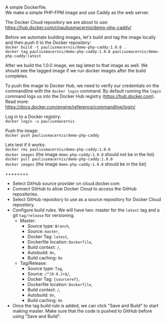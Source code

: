 A simple Dockerfile.  
We make a simple PHP-FPM image and use Caddy as the web server.    

The Docker Cloud repository we are about to use:  
https://hub.docker.com/r/pauliusmacernis/demo-php-caddy/

Before we automate building images, let's build and tag the image locally and then push
it to the Docker repository:  
`docker build -t pauliusmacernis/demo-php-caddy:1.0.0 .`  
`docker tag pauliusmacernis/demo-php-caddy:1.0.0 pauliusmacernis/demo-php-caddy:latest`  

After we build the 1.0.0 image, we tag latest to that image as well. We should see the
tagged image if we run docker images after the build completes.  

To push the image to Docker Hub, we need to verify our credentials on the commandline with the `docker login` command. 
By default running the `login` command logs us into the Docker Hub registry (https://hub.docker.com).  
Read more:  
https://docs.docker.com/engine/reference/commandline/login/  

Log in to a Docker registry:  
`docker login -u pauliusmacernis`  

Push the image:  
`docker push pauliusmacernis/demo-php-caddy`  

Lets test if it works:  
`docker rmi pauliusmacernis/demo-php-caddy:1.0.0`  
`docker images` (the image `demo-php-caddy:1.0.0` should not be in the list)    
`docker pull pauliusmacernis/demo-php-caddy:1.0.0`  
`docker images` (the image `demo-php-caddy:1.0.0` should be in the list)  

++++++++

- Select GitHub source provider on cloud.docker.com
- Connect GitHub to allow Docker Cloud to access the GitHub repositories.  
- Select GitHub repository to use as a source repository for Docker Cloud repository.
- Configure build rules. We will have two: master for the `latest` tag and a git `tag/release` for versioning.
  - Master:
    - Source type: `Branch`, 
    - Source: `master`, 
    - Docker Tag: `latest`, 
    - Dockerfile location: `Dockerfile`, 
    - Build context: `/`, 
    - Autobuild: `On`, 
    - Build caching: `On` 
  - Tag/Release:
    - Source type: `Tag`, 
    - Source: `/^[0-9.]+$/`, 
    - Docker Tag: `{sourceref}`, 
    - Dockerfile location: `Dockerfile`, 
    - Build context: `/`, 
    - Autobuild: `On`, 
    - Build caching: `On` 
- Once the tag build rule is added, we can click "Save and Build" to start making master. Make sure that the code is pushed to GitHub before using "Save and Build".





